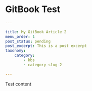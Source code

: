 # GitBook Test

```yaml
---

title: My GitBook Article 2
menu_order: 1
post_status: pending
post_excerpt: This is a post excerpt
taxonomy:
    category:
        - kbs
        - category-slug-2 
        
---
```

Test content

